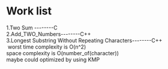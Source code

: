 Work list
===================

1.Two Sum --------C<br />
2.Add_TWO_Numbers--------C++<br />
3.Longest Substring Without Repeating Characters--------C++<br />
&nbsp;worst time complexity is O(n^2)<br />
    space complexity is O(number_of(character))<br />
    maybe could optimized by using KMP<br />
